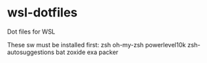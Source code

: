 # wsl-dotfiles
Dot files for WSL

These sw must be installed first:
zsh
oh-my-zsh
powerlevel10k
zsh-autosuggestions
bat
zoxide
exa
packer
